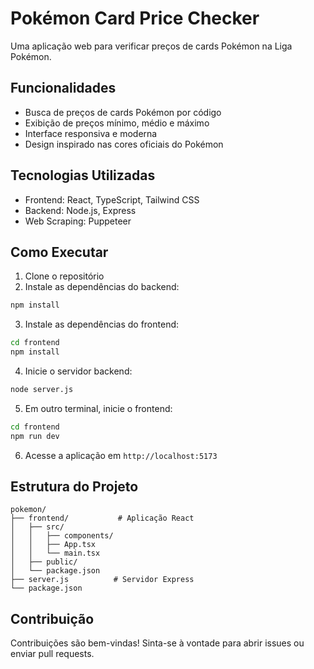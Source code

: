 # Pokémon Card Price Checker

Uma aplicação web para verificar preços de cards Pokémon na Liga Pokémon.

## Funcionalidades

- Busca de preços de cards Pokémon por código
- Exibição de preços mínimo, médio e máximo
- Interface responsiva e moderna
- Design inspirado nas cores oficiais do Pokémon

## Tecnologias Utilizadas

- Frontend: React, TypeScript, Tailwind CSS
- Backend: Node.js, Express
- Web Scraping: Puppeteer

## Como Executar

1. Clone o repositório
2. Instale as dependências do backend:
```bash
npm install
```

3. Instale as dependências do frontend:
```bash
cd frontend
npm install
```

4. Inicie o servidor backend:
```bash
node server.js
```

5. Em outro terminal, inicie o frontend:
```bash
cd frontend
npm run dev
```

6. Acesse a aplicação em `http://localhost:5173`

## Estrutura do Projeto

```
pokemon/
├── frontend/           # Aplicação React
│   ├── src/
│   │   ├── components/
│   │   ├── App.tsx
│   │   └── main.tsx
│   ├── public/
│   └── package.json
├── server.js          # Servidor Express
└── package.json
```

## Contribuição

Contribuições são bem-vindas! Sinta-se à vontade para abrir issues ou enviar pull requests. 